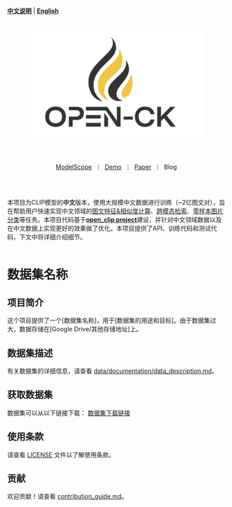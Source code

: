[**中文说明**](README.md) | [**English**](README_En.md)

<p align="center">
    <br>
    <img src="image/tag2.png" width="400" />
    <br>
<p>
<br>

<p align="center">
        <a href="https://www.modelscope.cn/models?name=clip&tasks=multi-modal-embedding">ModelScope</a>&nbsp ｜ &nbsp<a href="https://www.modelscope.cn/studios/damo/chinese_clip_applications/summary">Demo</a>&nbsp ｜ &nbsp<a href="https://arxiv.org/abs/2211.01335">Paper</a>&nbsp ｜ &nbspBlog
</p>
<br><br>

本项目为CLIP模型的**中文**版本，使用大规模中文数据进行训练（~2亿图文对），旨在帮助用户快速实现中文领域的[图文特征&相似度计算](#API快速上手)、[跨模态检索](#跨模态检索)、[零样本图片分类](#零样本图像分类)等任务。本项目代码基于<b>[open_clip project](https://github.com/mlfoundations/open_clip)</b>建设，并针对中文领域数据以及在中文数据上实现更好的效果做了优化。本项目提供了API、训练代码和测试代码，下文中将详细介绍细节。
<br><br>
# 数据集名称

## 项目简介
这个项目提供了一个[数据集名称]，用于[数据集的用途和目标]。由于数据集过大，数据存储在[Google Drive/其他存储地址]上。

## 数据集描述
有关数据集的详细信息，请查看 [data/documentation/data_description.md](./data/documentation/data_description.md)。

## 获取数据集
数据集可以从以下链接下载：
[数据集下载链接](https://drive.google.com/your_link)

## 使用条款
请查看 [LICENSE](./LICENSE) 文件以了解使用条款。

## 贡献
欢迎贡献！请查看 [contribution_guide.md](./documentation/contribution_guide.md)。
